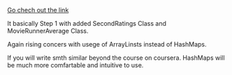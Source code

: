 <a href="https://www.coursera.org/learn/java-programming-recommender/supplement/KTrOQ/programming-exercise-step-two">Go chech out the link</A>


It basically Step 1 with added SecondRatings Class and MovieRunnerAverage Class.

Again rising concers with usege of ArrayLinsts instead of HashMaps. 

If you will write smth similar beyond the course on coursera. HashMaps will be much more comfartable and intuitive to use.
